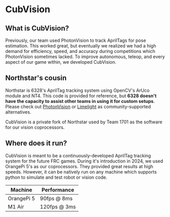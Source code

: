 # CubVision

## What is CubVision?

Previously, our team used PhotonVision to track AprilTags for pose estimation. This worked
great, but eventually we realized we had a high demand for efficiency, speed, and accuracy during competitions which PhotonVision sometimes lacked. To improve autonomous, teleop, and every aspect of our game within, we developed CubVision.

## Northstar's cousin

Northstar is 6328's AprilTag tracking system using OpenCV's ArUco module and NT4. This code is provided for reference, but **6328 doesn't have the capacity to assist other teams in using it for custom setups**. Please check out [PhotonVision](https://photonvision.org) or [Limelight](https://limelightvision.io) as community-supported alternatives.

CubVision is a private fork of Northstar used by Team 1701 as the software for our vision coprocessors.

## Where does it run?

CubVision is meant to be a continuously-developed AprilTag tracking system for the future FRC games. During it's introduction in 2024, we used OrangePi 5's as our coprocessors. They provided great results at high speeds. However, it can be natively run on any machine which supports python to simulate and test robot or vision code.

| Machine     | Performance |
| ----------- | ----------- |
| OrangePi 5  | 90fps @ 8ms |
| M1 Air      | 120fps @ 3ms|
